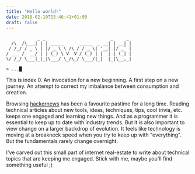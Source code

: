 ```yaml
---
title: "Hello world!"
date: 2018-02-10T15:46:41+01:00
draft: false
---
```



```
            _ _                         _     _ 
  /\  /\___| | | _____      _____  _ __| | __| |
 / /_/ / _ \ | |/ _ \ \ /\ / / _ \| '__| |/ _` |
/ __  /  __/ | | (_) \ V  V / (_) | |  | | (_| |
\/ /_/ \___|_|_|\___/ \_/\_/ \___/|_|  |_|\__,_|

> ...█
```

This is index 0. An invocation for a new beginning. A first step on a new journey. 
An attempt to correct my imbalance between consumption and creation.

Browsing [hackernews](https://news.ycombinator.com/) has been a favourite pastime for a long time. 
Reading technical articles about new tools, ideas, techniques, tips, cool trivia, etc. keeps one engaged and learning new things.
And as a programmer it is essential to keep up to date with industry trends. 
But it is also important to view change on a larger backdrop of evolution.
It feels like technology is moving at a breakneck speed when you try to keep up with "everything".
But the fundamentals rarely change overnight. 

I've carved out this small part of internet real-estate to write about technical topics that are keeping me engaged.
Stick with me, maybe you'll find something useful ;)
